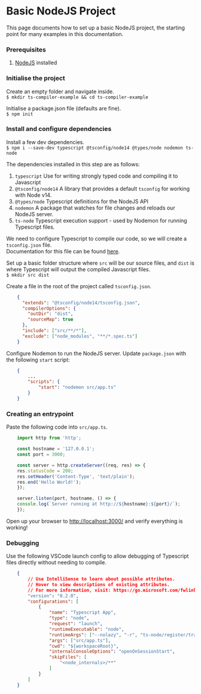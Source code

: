 # Basic NodeJS Project
This page documents how to set up a basic NodeJS project, the starting point for many examples in this documentation.

### Prerequisites
1. [NodeJS](https://nodejs.org/en/) installed

### Initialise the project
Create an empty folder and navigate inside.  
`$ mkdir ts-compiler-example && cd ts-compiler-example`  

Initialise a package.json file (defaults are fine).  
`$ npm init`  

### Install and configure dependencies

Install a few dev dependencies.  
`$ npm i --save-dev typescript @tsconfig/node14 @types/node nodemon ts-node`  

The dependencies installed in this step are as follows:  
1. `typescript` Use for writing strongly typed code and compiling it to Javascript
2. `@tsconfig/node14` A library that provides a default `tsconfig` for working with Node v14.  
3. `@types/node` Typescript definitions for the NodeJS API
4. `nodemon` A package that watches for file changes and reloads our NodeJS server.  
5. `ts-node` Typescript execution support - used by Nodemon for running Typescript files.

We need to configure Typescript to compile our code, so we will create a `tsconfig.json` file.  
Documentation for this file can be found [here](https://www.typescriptlang.org/tsconfig).

Set up a basic folder structure where `src` will be our source files, and `dist` is where Typescript will output the compiled Javascript files.  
`$ mkdir src dist`

Create a file in the root of the project called `tsconfig.json`.  

```json title="tsconfig.json"
    {
      "extends": "@tsconfig/node14/tsconfig.json",
      "compilerOptions": {
        "outDir": "dist",
        "sourceMap": true
      },
      "include": ["src/**/*"],
      "exclude": ["node_modules", "**/*.spec.ts"]
    }
```

Configure Nodemon to run the NodeJS server. Update `package.json` with the following `start` script:

```json title="package.json"
    {
        ...
        "scripts": {
            "start": "nodemon src/app.ts"
        }
    }
```

### Creating an entrypoint
Paste the following code into `src/app.ts`.  

```ts title="src/app.ts"
    import http from 'http';

    const hostname = '127.0.0.1';
    const port = 3000;

    const server = http.createServer((req, res) => {
    res.statusCode = 200;
    res.setHeader('Content-Type', 'text/plain');
    res.end('Hello World!');
    });

    server.listen(port, hostname, () => {
    console.log(`Server running at http://${hostname}:${port}/`);
    });
```

Open up your browser to [http://localhost:3000/](http://localhost:3000/) and verify everything is working!

### Debugging
Use the following VSCode launch config to allow debugging of Typescript files directly without needing to compile.
```json title=".vscode/launch.json"
    {
        // Use IntelliSense to learn about possible attributes.
        // Hover to view descriptions of existing attributes.
        // For more information, visit: https://go.microsoft.com/fwlink/?linkid=830387
        "version": "0.2.0",
        "configurations": [
            {
                "name": "Typescript App",
                "type": "node",
                "request": "launch",
                "runtimeExecutable": "node",
                "runtimeArgs": ["--nolazy", "-r", "ts-node/register/transpile-only"],
                "args": ["src/app.ts"],
                "cwd": "${workspaceRoot}",
                "internalConsoleOptions": "openOnSessionStart",
                "skipFiles": [
                    "<node_internals>/**"
                ]
            }
        ]
    }
```